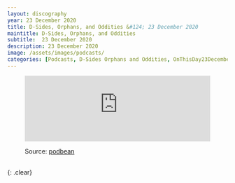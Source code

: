 ```yaml
---
layout: discography
year: 23 December 2020
title: D-Sides, Orphans, and Oddities &#124; 23 December 2020
maintitle: D-Sides, Orphans, and Oddities
subtitle:  23 December 2020
description: 23 December 2020
image: /assets/images/podcasts/
categories: [Podcasts, D-Sides Orphans and Oddities, OnThisDay23December]
---
```


<figure class="fig3">
<iframe title="Bay City Rollers, Paul McCartney, Rufus, and Vaughn Meader rarities. It really sells itself." allowtransparency="true" height="150" width="100%" style="border: none; min-width: min(100%, 430px);" scrolling="no" data-name="pb-iframe-player" src="https://www.podbean.com/player-v2/?from=embed&i=se68m-f5c680-pb&share=1&download=1&fonts=Arial&skin=1&font-color=&rtl=0&logo_link=&btn-skin=7&size=150"></iframe>
</figure>

<figure class="fig3">
Source: <a class="external-links" href="https://dsides.podbean.com/e/who-was-vaughn-meader">podbean</a>
</figure>

<br />{: .clear}
